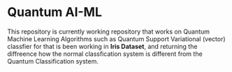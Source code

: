 # Quantum AI-ML

This repository is currently working repository that works on Quantum Machine Learning Algorithms such as Quantum Support Variational (vector) classfier for that is been working in
**Iris Dataset**, and returning the diffreence how the normal classfication system is different from the Quantum Classification system.
